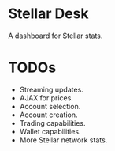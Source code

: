 # Stellar Desk

A dashboard for Stellar stats.

# TODOs

- Streaming updates.
- AJAX for prices.
- Account selection.
- Account creation.
- Trading capabilities.
- Wallet capabilities.
- More Stellar network stats.
